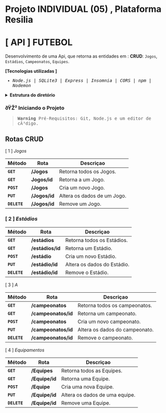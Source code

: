 # Projeto INDIVIDUAL (05) , Plataforma Resilia 





# [ API ] FUTEBOL

Desenvolvimento de uma Api, que retorna as entidades em :  **CRUD**: ``Jogos``, ``Estádios``, ``Campeonatos``, ``Equipes``.




**[Tecnologias utilizadas ]**

<samp>
  
- <em>Node.js</em> | <em>SQLite3</em> | <em>Express</em> | <em>Insomnia</em> | <em>CORS</em> | <em>npm</em> | <em>Nodemon</em>
  
</samp>

<details>
<summary>  
  <strong>Estrutura do diretório</strong>
</summary>
<br>

```
src/
â”œâ”€ controllers/
â”‚  â”œâ”€ JogosController.js
â”‚  â”œâ”€ EstádiosController.js
â”‚  â”œâ”€ CampeonatosController.js
â”‚  â””â”€ EquipesController.js
â”œâ”€ dao/
â”‚  â”œâ”€ JogosDAO.js
â”‚  â”œâ”€ EstádiosDAO.js
â”‚  â”œâ”€ CampeonatosDAO.js
â”‚  â””â”€ EquipesDAO.js
â”œâ”€ models/
â”‚  â”œâ”€ Jogos.js
â”‚  â”œâ”€ Estádios.js
â”‚  â”œâ”€ Campeonatos.js
â”‚  â””â”€ Equipes.js
â”œâ”€ database/
â”‚  â”œâ”€ create-and-populate.js
â”‚  â”œâ”€ config.js
â”‚  â””â”€ database.db
â”œâ”€ routes/
â”‚  â”œâ”€ jogos.js
â”‚  â”œâ”€ estádios.js
â”‚  â”œâ”€ campeonatos.js
â”‚  â””â”€ equipes.js
â””â”€ main.js
```

</details>


### ðŸŽ² Iniciando o Projeto


<samp>
  
> **Warning** 
> Pré-Requisitos: Git, Node.js e um editor de cÃ³digo.

</samp>

## Rotas CRUD

 [ 1 ] <em>Jogos</em>

| Método | Rota | Descriçao |
| ------ | ----- | ----------- |
| **`GET`** | **/Jogos** | Retorna todos os Jogos. 
|  **`GET`** | **Jogos/id** | Retorna a um Jogo. 
|  **`POST`** | **/Jogos** | Cria um novo Jogo.  
|  **`PUT`** | **/Jogos/id** | Altera os dados de um Jogo.
|  **`DELETE`** | **/Jogos/id** | Remove um Jogo.
  
### [ 2 ] <em>Estádios</em>

| Método | Rota | Descriçao |
| ------ | ----- | ----------- |
|  **`GET`** | **/estádios** | Retorna todos os Estádios. 
|  **`GET`** | **/estádios/id** | Retorna um Estádio. 
|  **`POST`** | **/estádio** | Cria um novo Estádio.  
|  **`PUT`** | **/estádio/id** | Altera os dados do Estádio.
|  **`DELETE`** | **/estádio/id** | Remove o Estádio.
  
  
 [ 3 ] <em>A</em>

| Método | Rota | Descriçao |
| ------ | ----- | ----------- |
|  **`GET`** | **/campeonatos** | Retorna todos os campeonatos. |
|  **`GET`** | **/campeonatos/id** | Retorna um campeonato. |
|  **`POST`** | **/campeonatos** | Cria um novo campeonato.  |
|  **`PUT`** | **/campeonatos/id** | Altera os dados do campeonato.
|  **`DELETE`** | **/campeonatos/id** | Remove o campeonato.


 [ 4 ] <em>Equipamentos</em>

| Método | Rota | Descriçao |
| ------ | ----- | ----------- |
|  **`GET`** | **/Equipes** | Retorna todos as Equipes. |
|  **`GET`** | **/Equipe/id** |  Retorna uma Equipe. |
|  **`POST`** | **/Equipe** | Cria uma nova Equipe.  |
|  **`PUT`** | **/Equipe/id** | Altera os dados de uma equipe.
|  **`DELETE`** | **/Equipe/id** | Remove uma Equipe.
  

